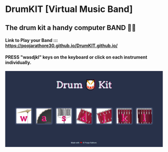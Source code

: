 # DrumKIT [Virtual Music Band]
## The drum kit a handy computer BAND 🤷‍🎼 

####  Link to Play your Band ::: https://poojarathore30.github.io/DrumKIT.github.io/
####  PRESS "wasdjkl" keys on the keyboard or click on each instrument individually.
####
![](https://github.com/poojarathore30/DrumKIT.github.io/blob/master/screencapture-file-E-technologies-web-D-Drum-Kit-Computer-BAND-index-html-2020-05-22-20_21_37.png)
